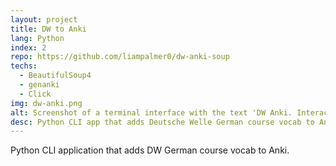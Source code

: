 ```yaml
---
layout: project
title: DW to Anki 
lang: Python
index: 2
repo: https://github.com/liampalmer0/dw-anki-soup
techs:
  - BeautifulSoup4
  - genanki
  - Click
img: dw-anki.png
alt: Screenshot of a terminal interface with the text 'DW Anki. Interactive Mode. Review and choose which words to add. Acht, eight. Use this entry? Yes, no, edit.'
desc: Python CLI app that adds Deutsche Welle German course vocab to Anki
---
```


Python CLI application that adds DW German course vocab to Anki.
